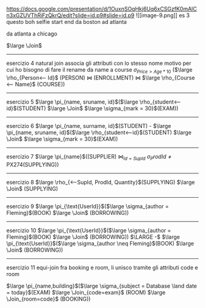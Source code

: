 https://docs.google.com/presentation/d/1OuxnSOqHkj6Uq6xCSGzfK0mAlCn3xGZUVThRiFzQkrQ/edit?slide=id.p9#slide=id.p9
![[image-9.png]] 
es 3 questo boh selfie
	start           end
da boston ad atlanta

da atlanta  a   chicago

$\large \Join$  
- - -
esercizio 4
natural join associa gli attributi con lo stesso nome motivo per cui ho bisogno di fare il rename da name a course 
$\sigma_{Price> Age * 10}$ ($\large \rho_{Person<-- Id}$ (PERSON)
$\Join$
(ENROLLMENT)
$\Join$ 
$\large \rho_{Course <-- Name}$ (COURSE))
- - -
esercizio 5
$\large \pi_{name, sruname, id}$($\large \rho_{student<--id}$(STUDENT)
$\large \Join$
$\large \sigma_{mark = 30}$(EXAM))
- - -
esercizio 6
$\large \pi_{name, surname, id}$(STUDENT) - $\large \pi_{name, sruname, id}$($\large \rho_{student<--id}$(STUDENT)
$\large \Join$
$\large \sigma_{mark = 30}$(EXAM))

- - -
esercizio 7
$\large \pi_{name}$((SUPPLIER)
$\Join_{Id=SupId}$
$\sigma_ProdId \neq \text{PX274}$(SUPPLYING))
- - -
esercizio 8
$\large \rho_{<--SupId, ProdId, Quantity}$(SUPPLYING)
$\large \Join$
(SUPPLYING)
- - -
esercizio 9
$\large \pi_{\text{UserId}}$($\large \sigma_{author = Fleming}$(BOOK)
$\large \Join$ 
(BORROWING))
- - -
esercizio 10
$\large \pi_{\text{UserId}}$($\large \sigma_{author = Fleming}$(BOOK)
$\large \Join$ 
(BORROWING))
$\LARGE -$
$\large \pi_{\text{UserId}}$($\large \sigma_{author \neq Fleming}$(BOOK)
$\large \Join$ 
(BORROWING))
- - -
esercizio 11
equi-join fra booking e room, li unisco tramite gli attributi code e room

$\large \pi_{name,building}$($\large \sigma_{subject = Database \land date = today}$(EXAM)
$\large \Join_{code=exam}$ 
(ROOM)
$\large \Join_{room=code}$ 
(BOOKING))
